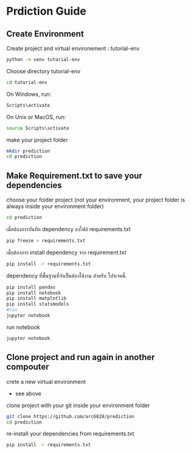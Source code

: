 # Prdiction Guide

## Create Environment

Create project and virtual environement : tutorial-env
```bash
python -m venv tutorial-env
```

Choose directory tutorial-env
```bash
cd tutorial-env
```

On Windows, run:
```bash
Scripts\activate
```

On Unix or MacOS, run:
```bash
source Scripts\activate
```

make your project folder
```bash
mkdir prediction
cd prediction
```

## Make Requirement.txt to save your dependencies
choose your folder project (not your environment, your project folder is always inside your environment folder)
```bash
cd prediction
```
เมื่อต้องการบันทึก dependency ลงไฟล์ requirements.txt
```bash
pip freeze > requirements.txt
```

เมื่อต้องการ install dependency จาก requirement.txt
```bash
pip install -r requirements.txt
```

dependency ที่พื้นฐานที่จำเป็นต้องใช้งาน สำหรับ โปรเจคนี้
```bash
pip install pandas
pip install notebook
pip install matplotlib
pip install statsmodels
#run
jupyter notebook
```

run notebook
```bash
jupyter notebook
```

## Clone project and run again in another compouter

crete a new virtual environment
- see above

clone project with your git inside your environment folder
```bash
git clone https://github.com/arc6828/prediction
cd prediction
```

re-install your dependencies from requirements.txt
```bash
pip install -r requirements.txt
```
